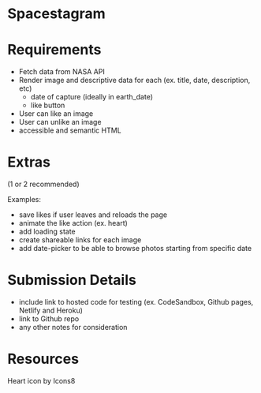 # Spacestagram

# Requirements

- Fetch data from NASA API
- Render image and descriptive data for each (ex. title, date, description, etc)
  - date of capture (ideally in earth_date)
  - like button
- User can like an image
- User can unlike an image
- accessible and semantic HTML

# Extras

(1 or 2 recommended)

Examples:

- save likes if user leaves and reloads the page
- animate the like action (ex. heart)
- add loading state
- create shareable links for each image
- add date-picker to be able to browse photos starting from specific date

# Submission Details

- include link to hosted code for testing (ex. CodeSandbox, Github pages, Netlify and Heroku)
- link to Github repo
- any other notes for consideration

# Resources

Heart icon by Icons8